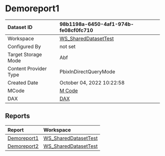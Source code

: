 



# Demoreport1

|Dataset ID|98b1198a-6450-4af1-974b-fe08cf0fc710|
| :--- | :--- |
|Workspace|[WS_SharedDatasetTest](../Workspaces/WS_SharedDatasetTest.md)|
|Configured By|not set|
|Target Storage Mode|Abf|
|Content Provider Type|PbixInDirectQueryMode|
|Created Date|October 04, 2022 10:22:58|
|MCode|[M Code](./Demoreport1/mcode.md)|
|DAX|[DAX](./Demoreport1/dax.md)|

## Reports

|Report|Workspace|
| :--- | :--- |
|[Demoreport1](../Reports/Demoreport1.md)|[WS_SharedDatasetTest](../Workspaces/WS_SharedDatasetTest.md)|
|[Demoreport2](../Reports/Demoreport2.md)|[WS_SharedDatasetTest](../Workspaces/WS_SharedDatasetTest.md)|

